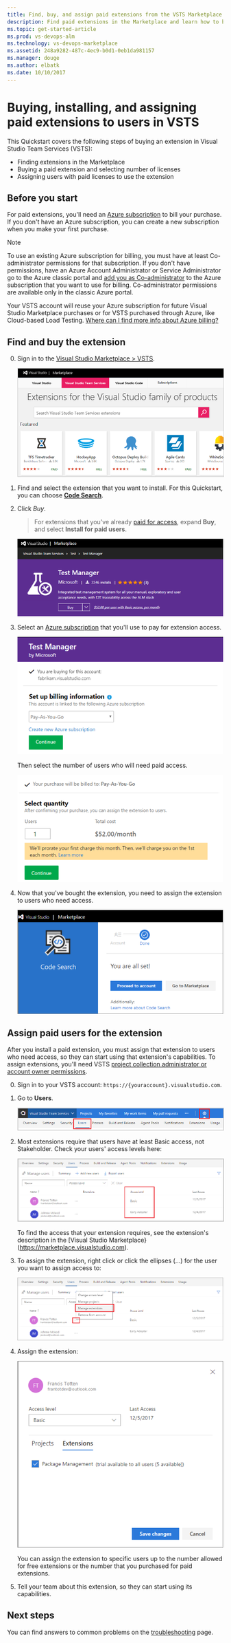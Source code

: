 ```yaml
---
title: Find, buy, and assign paid extensions from the VSTS Marketplace | VSTS (Visual Studio Online)
description: Find paid extensions in the Marketplace and learn how to buy, install, and assign them.
ms.topic: get-started-article
ms.prod: vs-devops-alm
ms.technology: vs-devops-marketplace
ms.assetid: 248a9282-487c-4ec9-b0d1-0eb1da981157
ms.manager: douge
ms.author: elbatk
ms.date: 10/10/2017
---
```



# Buying, installing, and assigning paid extensions to users in VSTS

This Quickstart covers the following steps of buying an extension in Visual Studio Team Services (VSTS):
* Finding extensions in the Marketplace
* Buying a paid extension and selecting number of licenses
* Assigning users with paid licenses to use the extension

## Before you start

For paid extensions, you'll need an [Azure subscription](https://azure.microsoft.com/en-us/pricing/purchase-options/) 
to bill your purchase. If you don't have an Azure subscription, you can create a new subscription when you make your first purchase. 

> [!NOTE]
> To use an existing Azure subscription for billing, you must have at least Co-administrator permissions for that subscription. 
> If you don't have permissions, have an Azure Account Administrator or Service Administrator go to the Azure classic portal and 
> [add you as Co-administrator](https://docs.microsoft.com/en-us/azure/billing-add-change-azure-subscription-administrator) 
> to the Azure subscription that you want to use for billing. Co-administrator permissions are available only in the classic Azure portal.

Your VSTS account will reuse your Azure subscription for future Visual Studio Marketplace purchases or for VSTS purchased through Azure, 
like Cloud-based Load Testing. [Where can I find more info about Azure billing?](./faq-extensions.md#billing)


## Find and buy the extension

0.  Sign in to the [Visual Studio Marketplace > VSTS](https://marketplace.visualstudio.com/vsts).
	
	<img alt="Visual Studio Marketplace" src="_img/get-vsts-extensions/marketplace.png" style="border: 1px solid #CCCCCC" />

0.	Find and select the extension that you want to install. For this Quickstart, you can choose [**Code Search**](https://marketplace.visualstudio.com/items?itemName=ms.vss-code-search).

0.	Click *Buy*.
	
	> For extensions that you've already [paid for access](./faq-extensions.md#paid-access), expand **Buy**, and select **Install for paid users**. 

	![Buy the extension](_img/get-vsts-extensions/test-manager-extension.png)

0.	Select an [Azure subscription](https://azure.microsoft.com/en-us/pricing/purchase-options/) that you'll use to pay for extension access.
	
	![Select an Azure subscription for billing](_img/get-vsts-extensions/select-azure-sub.png)

	Then select the number of users who will need paid access.

	![Select number of users who need paid extension access](_img/get-vsts-extensions/select-paid-users.png)

0.	Now that you've bought the extension, you need to assign the extension to users who need access.

	![Extension installed](_img/get-vsts-extensions/go-to-account.png)

## Assign paid users for the extension

After you install a paid extension, you must assign that extension to users who need access, so they can start using that extension's capabilities. To assign extensions, you'll need VSTS [project collection administrator or account owner permissions](./faq-extensions.md#find-owner).

0.	Sign in to your VSTS account: ```https://{youraccount}.visualstudio.com```.

0.	Go to **Users**.

	<img alt="Go to Users" src="../_shared/_img/users-hub-updated-ui.png" style="border: 1px solid #CCCCCC" />

0.	Most extensions require that users have at least Basic access, not Stakeholder. Check your users' access levels here:

	<img alt="Check that users have required access" src="_img/assign-extensions/check-user-access.png" style="border: 1px solid #CCCCCC" />

	To find the access that your extension requires, see the extension's description in the [Visual Studio Marketplace}(https://marketplace.visualstudio.com).

0.	To assign the extension, right click or click the ellipses (...) for the user you want to assign access to:

	![Manage extensions](_img/assign-extensions/manage-extensions.png)

0.	Assign the extension:

    ![Assign extensions](_img/assign-extensions/assign-extension.png)

	You can assign the extension to specific users up to the number allowed for free extensions or the number that you purchased for paid extensions.

0.	Tell your team about this extension, so they can start using its capabilities.

## Next steps

You can find answers to common problems on the [troubleshooting](faq-extensions.md) page.